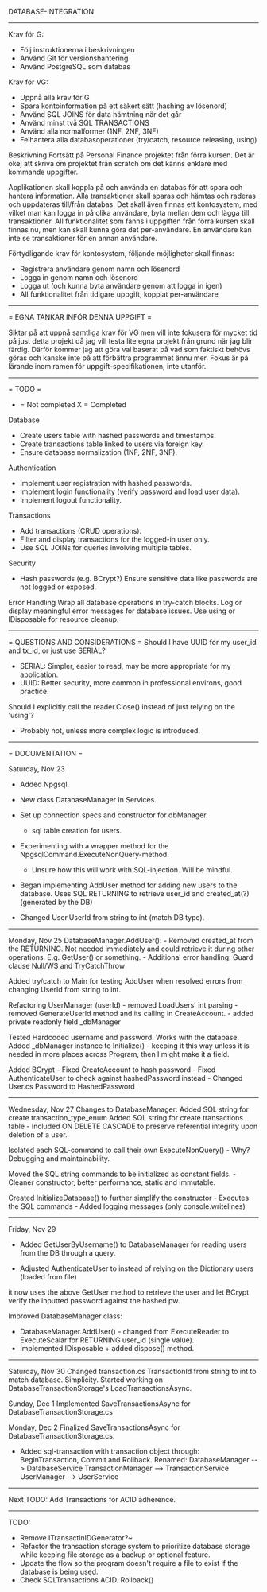 DATABASE-INTEGRATION
________________________________________________________________________

Krav för G:
- Följ instruktionerna i beskrivningen
- Använd Git för versionshantering
- Använd PostgreSQL som databas

Krav för VG:
- Uppnå alla krav för G
- Spara kontoinformation på ett säkert sätt (hashing av lösenord)
- Använd SQL JOINS för data hämtning när det går
- Använd minst två SQL TRANSACTIONS
- Använd alla normalformer (1NF, 2NF, 3NF)
- Felhantera alla databasoperationer (try/catch, resource releasing, using)


Beskrivning
Fortsätt på Personal Finance projektet från förra kursen. Det är okej att skriva om projektet från scratch om det känns enklare med kommande uppgifter.

Applikationen skall koppla på och använda en databas för att spara och hantera information. Alla transaktioner skall sparas och hämtas och raderas och uppdateras till/från databas. Det skall även finnas ett kontosystem, med vilket man kan logga in på olika användare, byta mellan dem och lägga till transaktioner. All funktionalitet som fanns i uppgiften från förra kursen skall finnas nu, men kan skall kunna göra det per-användare. En användare kan inte se transaktioner för en annan användare.


Förtydligande krav för kontosystem, följande möjligheter skall finnas:
- Registrera användare genom namn och lösenord
- Logga in genom namn och lösenord
- Logga ut (och kunna byta användare genom att logga in igen)
- All funktionalitet från tidigare uppgift, kopplat per-användare

________________________________________________________________________

= EGNA TANKAR INFÖR DENNA UPPGIFT = 

Siktar på att uppnå samtliga krav för VG men vill inte fokusera för mycket tid på just detta projekt då jag vill testa lite egna projekt från grund när jag blir färdig. Därför kommer jag att göra val baserat på vad som faktiskt behövs göras och kanske inte på att förbättra programmet ännu mer. Fokus är på lärande inom ramen för uppgift-specifikationen, inte utanför. 
________________________________________________________________________

= TODO = 

- = Not completed
X = Completed

Database
- Create users table with hashed passwords and timestamps.
- Create transactions table linked to users via foreign key.
- Ensure database normalization (1NF, 2NF, 3NF).

Authentication
- Implement user registration with hashed passwords.
- Implement login functionality (verify password and load user data).
- Implement logout functionality.

Transactions
- Add transactions (CRUD operations).
- Filter and display transactions for the logged-in user only.
- Use SQL JOINs for queries involving multiple tables.

Security
- Hash passwords (e.g. BCrypt?)
Ensure sensitive data like passwords are not logged or exposed.

Error Handling
Wrap all database operations in try-catch blocks.
Log or display meaningful error messages for database issues.
Use using or IDisposable for resource cleanup.


________________________________________________________________________

= QUESTIONS AND CONSIDERATIONS =
Should I have UUID for my user_id and tx_id, or just use SERIAL?
  - SERIAL: Simpler, easier to read, may be more appropriate for my application.
  - UUID: Better security, more common in professional environs, good practice.

Should I explicitly call the reader.Close() instead of just relying on the 'using'?
 - Probably not, unless more complex logic is introduced.

________________________________________________________________________

= DOCUMENTATION =

Saturday, Nov 23 
- Added Npgsql.
- New class DatabaseManager in Services.

- Set up connection specs and constructor for dbManager.
    - sql table creation for users.
- Experimenting with a wrapper method for the NpgsqlCommand.ExecuteNonQuery-method.
    - Unsure how this will work with SQL-injection. Will be mindful.
- Began implementing AddUser method for adding new users to the database.
    Uses SQL RETURNING to retrieve user_id and created_at(?) (generated by the DB)
- Changed User.UserId from string to int (match DB type).

------------------------------------------------------------------------
Monday, Nov 25
DatabaseManager.AddUser():
    - Removed created_at from the RETURNING. Not needed immediately and could retrieve it during other operations. E.g. GetUser() or something.
    - Additional error handling: Guard clause Null/WS and TryCatchThrow

Added try/catch to Main for testing AddUser when resolved errors from changing UserId from string to int.

Refactoring UserManager (userId)
    - removed LoadUsers' int parsing
    - removed GenerateUserId method and its calling in CreateAccount.
    - added private readonly field _dbManager

Tested Hardcoded username and password. Works with the database.
Added _dbManager instance to Initialize() - keeping it this way unless it is needed in more places across Program, then I might make it a field.

Added BCrypt
    - Fixed CreateAccount to hash password
    - Fixed AuthenticateUser to check against hashedPassword instead
    - Changed User.cs Password to HashedPassword

------------------------------------------------------------------------
Wednesday, Nov 27
Changes to DatabaseManager:
  Added SQL string for create transaction_type_enum
  Added SQL string for create transactions table
    - Included ON DELETE CASCADE to preserve referential integrity upon deletion of a user.
 
  Isolated each SQL-command to call their own ExecuteNonQuery()
    - Why? Debugging and maintainability.

  Moved the SQL string commands to be initialized as constant fields.
    - Cleaner constructor, better performance, static and immutable.

  Created InitializeDatabase() to further simplify the constructor
    - Executes the SQL commands
    - Added logging messages (only console.writelines)

------------------------------------------------------------------------
Friday, Nov 29

- Added GetUserByUsername() to DatabaseManager for reading users from the DB through a query.

- Adjusted AuthenticateUser to instead of relying on the Dictionary users (loaded from file)

it now uses the above GetUser method to retrieve the user and let BCrypt verify the inputted 
password against the hashed pw.

Improved DatabaseManager class:
- DatabaseManager.AddUser() - changed from ExecuteReader to ExecuteScalar for RETURNING user_id (single value).
- Implemented IDisposable + added dispose() method.

------------------------------------------------------------------------
Saturday, Nov 30
Changed transaction.cs TransactionId from string to int to match database. Simplicity.
Started working on DatabaseTransactionStorage's LoadTransactionsAsync.

Sunday, Dec 1
Implemented SaveTransactionsAsync for DatabaseTransactionStorage.cs

Monday, Dec 2
Finalized SaveTransactionsAsync for DatabaseTransactionStorage.cs.
  - Added sql-transaction with transaction object through: BeginTransaction, Commit and Rollback.
Renamed:
DatabaseManager    --> DatabaseService
TransactionManager --> TransactionService
UserManager        --> UserService

 



------------------------------------------------------------------------
Next TODO:
Add Transactions for ACID adherence.



------------------------------------------------------------------------
TODO:
- Remove ITransactinIDGenerator?~
- Refactor the transaction storage system to prioritize 
  database storage while keeping file storage as a backup or 
  optional feature.
 - Update the flow so the program doesn't require a file to exist if 
  the database is being used.
- Check SQLTransactions ACID. Rollback()
